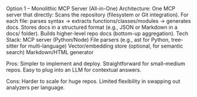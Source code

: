 Option 1 – Monolithic MCP Server (All-in-One)
Architecture:
One MCP server that directly:
Scans the repository (filesystem or Git integration).
For each file: parses syntax → extracts functions/classes/modules → generates docs.
Stores docs in a structured format (e.g., JSON or Markdown in a docs/ folder).
Builds higher-level repo docs (bottom-up aggregation).
Tech Stack:
MCP server (Python/Node)
File parsers (e.g., ast for Python, tree-sitter for multi-language)
Vector/embedding store (optional, for semantic search)
Markdown/HTML generator

Pros:
Simpler to implement and deploy.
Straightforward for small–medium repos.
Easy to plug into an LLM for contextual answers.

Cons:
Harder to scale for huge repos.
Limited flexibility in swapping out analyzers per language.
